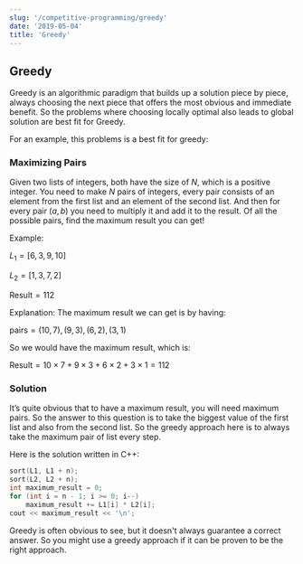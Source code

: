```yaml
---
slug: '/competitive-programming/greedy'
date: '2019-05-04'
title: 'Greedy'
---
```


## Greedy

Greedy is an algorithmic paradigm that builds up a solution piece by piece, always choosing the next piece that offers the most obvious and immediate benefit. So the problems where choosing locally optimal also leads to global solution are best fit for Greedy.

For an example, this problems is a best fit for greedy:

### Maximizing Pairs

Given two lists of integers, both have the size of $N$, which is a positive integer. You need to make $N$ pairs of integers, every pair consists of an element from the first list and an element of the second list. And then for every pair $(a, b)$ you need to multiply it and add it to the result. Of all the possible pairs, find the maximum result you can get!

Example:

$L_1 = [6, 3, 9, 10]$

$L_2 = [1, 3, 7, 2]$

$\text{Result} = 112$

Explanation:
The maximum result we can get is by having:

$\text{pairs} = (10, 7), (9, 3), (6, 2), (3, 1)$

So we would have the maximum result, which is:

$\text{Result} = 10 \times 7 + 9 \times 3 + 6 \times 2 + 3 \times 1 = 112$

### Solution

It’s quite obvious that to have a maximum result, you will need maximum pairs. So the answer to this question is to take the biggest value of the first list and also from the second list. So the greedy approach here is to always take the maximum pair of list every step.

Here is the solution written in C++:

```c++
sort(L1, L1 + n);
sort(L2, L2 + n);
int maximum_result = 0;
for (int i = n - 1; i >= 0; i--)
    maximum_result += L1[i] * L2[i];
cout << maximum_result << '\n';
```

Greedy is often obvious to see, but it doesn't always guarantee a correct answer. So you might use a greedy approach if it can be proven to be the right approach.
